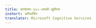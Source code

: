 ```yaml
---
title: कार्यालय-३६५-धमकी-खुफिया
inshort: अनिर्धारित
translator: Microsoft Cognitive Services
---
```




